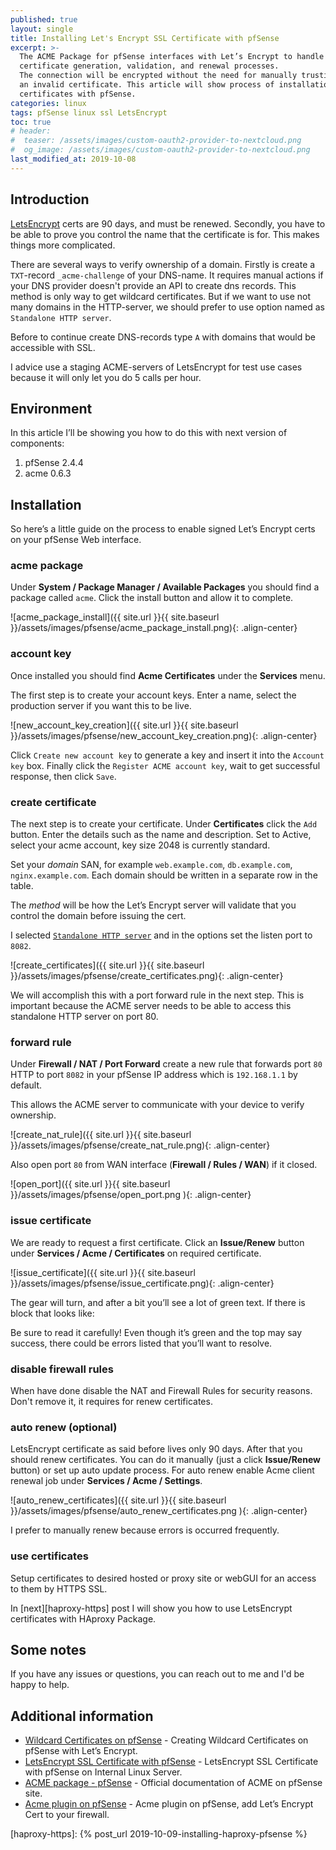 ```yaml
---
published: true
layout: single
title: Installing Let's Encrypt SSL Certificate with pfSense
excerpt: >-
  The ACME Package for pfSense interfaces with Let’s Encrypt to handle the
  certificate generation, validation, and renewal processes.
  The connection will be encrypted without the need for manually trusting
  an invalid certificate. This article will show process of installation
  certificates with pfSense.
categories: linux
tags: pfSense linux ssl LetsEncrypt
toc: true
# header:
#  teaser: /assets/images/custom-oauth2-provider-to-nextcloud.png
#  og_image: /assets/images/custom-oauth2-provider-to-nextcloud.png
last_modified_at: 2019-10-08
---
```



## Introduction

[LetsEncrypt][letsencrypt] certs are 90 days, and must be renewed.
Secondly, you have to be able to prove you control the name that the certificate is for.
This makes things more complicated.

There are several ways to verify ownership of a domain.
Firstly is create a `TXT`-record `_acme-challenge` of your DNS-name.
It requires manual actions if your DNS provider doesn't provide an API to create dns records.
This method is only way to get wildcard certificates.
But if we want to use not many domains in the HTTP-server, we should prefer to
use option named as `Standalone HTTP server`.

Before to continue create DNS-records type `A` with domains that would be accessible with SSL.

I advice use a staging ACME-servers of LetsEncrypt for test use cases because it will only let you do 5 calls per hour.

## Environment

In this article I’ll be showing you how to do this with next version of components:
1. pfSense 2.4.4
2. acme	0.6.3

## Installation

So here’s a little guide on the process to enable signed Let’s Encrypt certs on your pfSense Web interface.

### acme package

Under **System / Package Manager / Available Packages** you should find a package called `acme`.
Click the install button and allow it to complete.

![acme_package_install]({{ site.url }}{{ site.baseurl }}/assets/images/pfsense/acme_package_install.png){: .align-center}

### account key

Once installed you should find **Acme Certificates** under the **Services** menu.

The first step is to create your account keys.
Enter a name, select the production server if you want this to be live.

![new_account_key_creation]({{ site.url }}{{ site.baseurl }}/assets/images/pfsense/new_account_key_creation.png){: .align-center}

Click `Create new account key` to generate a key and insert it into the `Account key` box.
Finally click the `Register ACME account key`, wait to get successful response, then click `Save`.

### create certificate

The next step is to create your certificate.
Under **Certificates** click the `Add` button.
Enter the details such as the name and description. Set to Active, select your acme account, key size 2048 is currently standard.

Set your *domain* SAN, for example `web.example.com`, `db.example.com`, `nginx.example.com`.
Each domain should be written in a separate row in the table.

The *method* will be how the Let’s Encrypt server will validate that you control the domain before issuing the cert.

I selected [`Standalone HTTP server`][standalone] and in the options set the listen port to `8082`.

![create_certificates]({{ site.url }}{{ site.baseurl }}/assets/images/pfsense/create_certificates.png){: .align-center}

We will accomplish this with a port forward rule in the next step.
This is important because the ACME server needs to be able to access this standalone HTTP server on port 80.

### forward rule

Under **Firewall / NAT / Port Forward** create a new rule that forwards port
`80` HTTP to port `8082` in your pfSense IP address which is `192.168.1.1` by default.

This allows the ACME server to communicate with your device to verify ownership.

![create_nat_rule]({{ site.url }}{{ site.baseurl }}/assets/images/pfsense/create_nat_rule.png){: .align-center}

Also open port `80` from WAN interface (**Firewall / Rules / WAN**) if it closed.

![open_port]({{ site.url }}{{ site.baseurl }}/assets/images/pfsense/open_port.png ){: .align-center}

### issue certificate

We are ready to request a first certificate. Click an **Issue/Renew** button
under **Services / Acme / Certificates** on required certificate.

![issue_certificate]({{ site.url }}{{ site.baseurl }}/assets/images/pfsense/issue_certificate.png){: .align-center}

The gear will turn, and after a bit you’ll see a lot of green text. If there is block that looks like:

Be sure to read it carefully! Even though it’s green and the top may say success,
there could be errors listed that you’ll want to resolve.

### disable firewall rules

When have done disable the NAT and Firewall Rules for security reasons.
Don't remove it, it requires for renew certificates.

### auto renew (optional)

LetsEncrypt certificate as said before lives only 90 days.
After that you should renew certificates. You can do it manually (just a click **Issue/Renew** button)
or set up auto update process. For auto renew enable Acme client renewal job under
**Services / Acme / Settings**.

![auto_renew_certificates]({{ site.url }}{{ site.baseurl }}/assets/images/pfsense/auto_renew_certificates.png ){: .align-center}

I prefer to manually renew because errors is occurred frequently.

### use certificates

Setup certificates to desired hosted or proxy site or webGUI for an access to them by HTTPS SSL.

In [next][haproxy-https] post I will show you how to use LetsEncrypt certificates with HAproxy Package.

## Some notes

If you have any issues or questions, you can reach out to me and I'd be happy to help.

## Additional information

* [Wildcard Certificates on pfSense](https://www.danielcolomb.com/2019/08/29/creating-wildcard-certificates-on-pfsense-with-lets-encrypt/) -
    Creating Wildcard Certificates on pfSense with Let’s Encrypt.
* [LetsEncrypt SSL Certificate with pfSense](https://blog.barclayhowe.com/letsencrypt-ssl-certificate-pfsense-internal-linux-server/) -
    LetsEncrypt SSL Certificate with pfSense on Internal Linux Server.
* [ACME package - pfSense](https://docs.netgate.com/pfsense/en/latest/certificates/acme-package.html) -
    Official documentation of ACME on pfSense site.
* [Acme plugin on pfSense](https://laskowski-tech.com/2017/12/04/acme-plugin-on-pfsense-add-lets-encrypt-cert-to-your-firewall/) -
    Acme plugin on pfSense, add Let’s Encrypt Cert to your firewall.

[letsencrypt]: https://letsencrypt.org/
[standalone]: https://docs.netgate.com/pfsense/en/latest/certificates/acme-validation.html#standalone
[haproxy-https]: {% post_url 2019-10-09-installing-haproxy-pfsense %}
